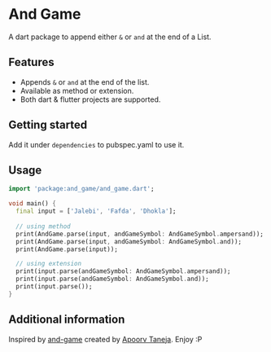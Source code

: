 # And Game

A dart package to append either `&` or `and` at the end of a List.

## Features

- Appends `&` or `and` at the end of the list.
- Available as method or extension.
- Both dart & flutter projects are supported.

## Getting started

Add it under `dependencies` to pubspec.yaml to use it.

## Usage

```dart
import 'package:and_game/and_game.dart';

void main() {
  final input = ['Jalebi', 'Fafda', 'Dhokla'];
  
  // using method
  print(AndGame.parse(input, andGameSymbol: AndGameSymbol.ampersand));
  print(AndGame.parse(input, andGameSymbol: AndGameSymbol.and));
  print(AndGame.parse(input));

  // using extension
  print(input.parse(andGameSymbol: AndGameSymbol.ampersand));
  print(input.parse(andGameSymbol: AndGameSymbol.and));
  print(input.parse());
}
```

## Additional information

Inspired by [and-game](https://twitter.com/apoorv_taneja/status/1440030799579938821?s=20) created by [Apoorv Taneja](https://github.com/plxity). Enjoy :P
